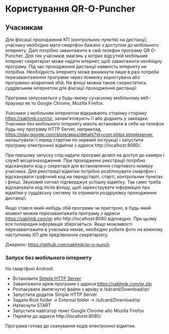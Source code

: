 # Користування QR-O-Puncher

## Учасникам

Для фіксації проходження КП (контрольних пунктів) на дистанції, учаснику необхідно мати смартфон бажано з доступом до мобільного інтернету. Далі потрібно завантажити в свій телефон програму QR O-Puncher. Для тих учасників змагань у котрих відсутній мобільний інтернет секретаріат може надати інтернет, щоб завантажити необхідну програму. Під час проходження дистанції наявність інтернету не потрібна. Необхідність інтернету може виникнути лише в разі потреби перезавантаження програми через помилку користувача або програмно-апаратний збій. На фініші можна також скористатись суддівським інтернетом для фіксації проходження дистанції.

Програма запускається у будь-якому сучасному мобільному веб-браузері як то Google Chrome, Mozilla Firefox.

Учасники з мобільним інтернетом відкривають сторінку сторінку https://sakhnik.com/qr, запам'ятовують її або додають у закладки.
Учасники без мобільного інтернету мають встановити в себе на телефон будь-яку програму HTTP Server, наприклад, https://play.google.com/store/apps/details?id=com.phlox.simpleserver, налаштувати її перед стартом по окремій інструкції і запустити програму електронної відмітки з адреси http://localhost:8080/ .

При першому запуску слід надати програмі дозвіл на доступ до камери і служб місцезнаходження. При проходженні реєстрації потрібно відсканувати код у секретаря для встановлення стартового номеру учасника. Для реєстрації відмітки потрібно розблокувати смартфон і відсканувати графічний код на передстарті, старті, контрольних пунктах і фініші. Звуковий сигнал підтверджує успішну відмітку. Так само треба відсканувати код після фінішу, щоб зареєструвати інформацію про відмітки у суддівську систему та отримати роздруківку проходження дистанції.

Якщо стався який-небудь збій програми чи пристрою, в будь-який момент можна перезавантажити програму з адреси https://sakhnik.com/qr або http://localhost:8080 відповідно. При цьому вся попередня інформація зберігається. Якщо можливості перезавантажити в учасника немає, необхідно робити фото на кожному наступному КП для пред’явлення секретаріату.

Джерело: https://github.com/sakhnik/qr-o-punch

### Запуск без мобільного інтернету

На смартфоні Android:

* Встановити [Simple HTTP Server](https://play.google.com/store/apps/details?id=com.phlox.simpleserver)
* Завантажити архів програми з адреси https://sakhnik.com/qr.zip
* Розпакувати (витягнути) файли з архіву в /sdcard/Download/qr/
* Запустити додаток Simple HTTP Server
* Задати Root folder -> External folder -> /sdcard/Download/qr
* Натиснути START
* Запустити навігатор тенет Google Chrome або Mozilla Firefox
* Перейти до адреси http://localhost:8080/

Програма готова до сканування кодів електронної відмітки.
